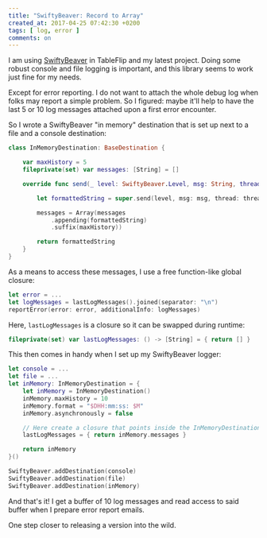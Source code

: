```yaml
---
title: "SwiftyBeaver: Record to Array"
created_at: 2017-04-25 07:42:30 +0200
tags: [ log, error ]
comments: on
---
```


I am using [SwiftyBeaver](https://github.com/SwiftyBeaver/SwiftyBeaver) in TableFlip and my latest project. Doing some robust console and file logging is important, and this library seems to work just fine for my needs.

Except for error reporting. I do not want to attach the whole debug log when folks may report a simple problem. So I figured: maybe it'll help to have the last 5 or 10 log messages attached upon a first error encounter.

So I wrote a SwiftyBeaver "in memory" destination that is set up next to a file and a console destination:


```swift
class InMemoryDestination: BaseDestination {

    var maxHistory = 5
    fileprivate(set) var messages: [String] = []

    override func send(_ level: SwiftyBeaver.Level, msg: String, thread: String, file: String, function: String, line: Int) -> String? {

        let formattedString = super.send(level, msg: msg, thread: thread, file: file, function: function, line: line) ?? "\(msg) (formatting error!)"

        messages = Array(messages
            .appending(formattedString)
            .suffix(maxHistory))

        return formattedString
    }
}
```

As a means to access these messages, I use a free function-like global closure:

```swift
let error = ...
let logMessages = lastLogMessages().joined(separator: "\n")
reportError(error: error, additionalInfo: logMessages)
```

Here, `lastLogMessages` is a closure so it can be swapped during runtime:

```swift
fileprivate(set) var lastLogMessages: () -> [String] = { return [] }
```

This then comes in handy when I set up my SwiftyBeaver logger:

```swift
let console = ...
let file = ...
let inMemory: InMemoryDestination = {
    let inMemory = InMemoryDestination()
    inMemory.maxHistory = 10
    inMemory.format = "$DHH:mm:ss: $M"
    inMemory.asynchronously = false

    // Here create a closure that points inside the InMemoryDestination:
    lastLogMessages = { return inMemory.messages }

    return inMemory
}()

SwiftyBeaver.addDestination(console)
SwiftyBeaver.addDestination(file)
SwiftyBeaver.addDestination(inMemory)
```

And that's it! I get a buffer of 10 log messages and read access to said buffer when I prepare error report emails.

One step closer to releasing a version into the wild.
